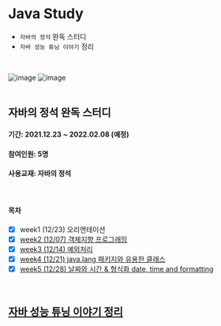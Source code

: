 # Java Study
- `자바의 정석` 완독 스터디
- `자바 성능 튜닝 이야기` 정리
<br>

![image](https://user-images.githubusercontent.com/60869749/147645871-33dcaa2b-59d2-4f1d-9c4f-ad8b482cb9b2.png)
![image](https://user-images.githubusercontent.com/60869749/147646110-41f06e7a-7e1a-40e5-8d1b-c158190ca95f.png)
<br><br>

## 자바의 정석 완독 스터디
#### 기간: 2021.12.23 ~ 2022.02.08 (예정)
#### 참여인원: 5명
#### 사용교재: 자바의 정석
<br>

#### 목차
- [X] week1 (12/23) 오리엔테이션
- [X] [week2 (12/07) 객체지향 프로그래밍](https://github.com/hahyuning/java-study/blob/main/OOP.md)
- [X] [week3 (12/14) 예외처리](https://github.com/hahyuning/java-study/blob/main/Execption.md)
- [X] [week4 (12/21) java.lang 패키지와 유용한 클래스](https://github.com/hahyuning/java-study/blob/main/API%20class.md)
- [X] [week5 (12/28) 날짜와 시간 & 형식화 date, time and formatting](https://github.com/hahyuning/java-study/blob/main/API%20class.md)
<br>

## [자바 성능 튜닝 이야기 정리](https://github.com/hahyuning/Java-Study/blob/main/Java%20Tuning.md#string-vs-stringbuffer-vs-stringbuilder)
